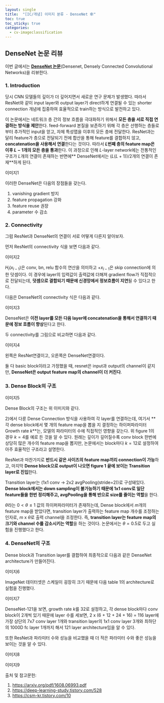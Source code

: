 ```yaml
---
layout: single
title:  "[IC/개념] 이미지 분류 - DenseNet 🕸️"
toc: true
toc_sticky: true
categories:
  - cv-imageclassification
---
```


## DenseNet 논문 리뷰

이번 글에서는 [**<U>DenseNet 논문</U>**](https://arxiv.org/pdf/1608.06993.pdf)(Densenet, Densely Connected Convolutional Networks)을 리뷰한다.

### 1. Introduction

당시 CNN 모델들의 깊이가 더 깊어지면서 새로운 연구 문제가 발생했다. 따라서 ResNet와 같이 input layer와 output layer가 direct하게 연결될 수 있는 shorter connection 개념에 집중하여 효율적으로 train하는 방식으로 발전하고 있다.

이 논문에서는 네트워크 층 간의 정보 흐름을 극대화하기 위해서 **모든 층을 서로 직접 연결하는 방식을 제안**한다. feed-forward 본질을 보존하기 위해 각 층은 선행하는 층들로부터 추가적인 input을 얻고, 자체 특성맵을 이후의 모든 층에 전달한다. ResNet과는 달리 feature가 층으로 전달되기 전에 합산을 통해 feature를 결합하지 않고, **concatenation을 사용해서 연결**한다는 것이다. 따라서 **$L$번째 층의 feature map은 이후 $L-1$개의 모든 층을 통과**한다. 이 과정으로 인해 $L$-layer network에는 전통적인 구조가 $L$개의 연결이 존재하는 반면에** DenseNet에서는 $(L(L+1))/2$개의 연결이 존재**하게 된다.

이미지1

이러한 DenseNet은 다음의 장점들을 갖는다.

1. vanishing gradient 방지
2. feature propagation 강화
3. feature reuse 권장
4. parameter 수 감소

### 2. Connectivity

그럼 ResNet과 DenseNet의 연결이 서로 어떻게 다른지 알아보자.

먼저 ResNet의 connectivity 식을 보면 다음과 같다.

이미지2

$H_l(x_{l-1})$은 conv, bn, relu 함수의 연산을 의미하고 $+x_{l-1}$은 skip connection에 의한 덧셈이다. 이 경우에 layer의 입력값이 출력값에 더해져 gradient flow가 직접적으로 전달되는데, **덧셈으로 결합되기 때문에 신경망에서 정보흐름이 지연**될 수 있다고 한다.

다음은 DenseNet의 connectivity 식은 다음과 같다.

이미지3

DenseNet은 **이전 layer를 모든 다음 layer에 concatenation을 통해서 연결하기 때문에 정보 흐름이 향상**된다고 한다. 

두 connectivity를 그림으로 비교하면 다음과 같다.

이미지4

왼쪽은 ResNet연결이고, 오른쪽은 DenseNet연결이다.

둘 다 basic block이라고 가정했을 때, resnet은 input과 output의 channel이 같지만, **DenseNet은 output feature map의 channel이 더 커진다**. 



### 3. Dense Block의 구조

이미지5

Dense Block의 구조는 위 이미지와 같다.

2)에서 다룬 Dense Connection 방식을 사용하여 각 layer를 연결하는데, 여기서 **각 dense block에서 몇 개의 feature map을 뽑을 지 결정하는 하이퍼파라미터 Growth rate $k$**는, 모델의 파라미터의 수에 직접적인 영향을 갖는다. 위 figure 1의 경우 $k=4$를 예로 든 것을 알 수 있다. 원래는 깊이가 깊어질수록 conv block 한번에 상당히 많은 개수의 feature map을 뽑지만, 논문에서는 block마다 $k=12$로 설정하여 아주 효율적인 구조라고 설명한다.

ResNet과 마찬가지로 **반드시 같은 사이즈의 feature map끼리 connection이 가능**하고, 마지막 **Dense block으로 output이 나오면 figure 1 끝에 보이는 Transition layer로 진입**한다.

Transition layer는 (1x1 conv -> 2x2 avgPooling(stride=2))로 구성돼있다. **Dense block에서는 down sampling이 불가능하기 때문에 1x1 conv로 일단 feature들을 한번 정리해주고, avgPooling을 통해 반으로 size를 줄이는 역할**을 한다.

$θ$라는 $0<θ≤1$ 값의 하이퍼파라미터가 존재하는데, Dense block에서 $m$개의 feature map을 받았다면, transition layer가 출력하는 feature map 개수를 조정하는 인자로, $m$ x $θ$로 출력 channel을 조정한다. 즉, **transition layer는 feature map의 크기와 channel 수를 감소시키는 역할**을 하는 것이다. 논문에서는 $θ=0.5$로 두고 실험을 진행했다고 한다.

### 4. DenseNet의 구조

Dense block과 Transition layer를 결합하여 최종적으로 다음과 같은 DenseNet architecture가 만들어진다.

이미지6

ImageNet 데이터셋은 스케일이 굉장히 크기 때문에 다음 table 1의 architecture로 실험을 진행했다.

이미지7

DenseNet-121을 보면, growth rate $k$를 32로 설정하고, 각 dense block마다 conv block이 2개씩 있기 때문에 layer 수를 세보면, 2 x (6 + 12 + 24 + 16) = 116 layer에 가장 상단의 7x7 conv layer 1개와 transition layer의 1x1 conv layer 3개와 최하단의 1000D fc layer 1개까지 해서 121 layer architecture임을 알 수 있다.

또한 ResNet과 파라미터 수와 성능을 비교했을 때 더 적은 파라미터 수와 좋은 성능을 보이는 것을 알 수 있다.

이미지8

이미지9

출처 및 참고문헌:

1. https://arxiv.org/pdf/1608.06993.pdf
2. https://deep-learning-study.tistory.com/528
3. https://csm-kr.tistory.com/10



